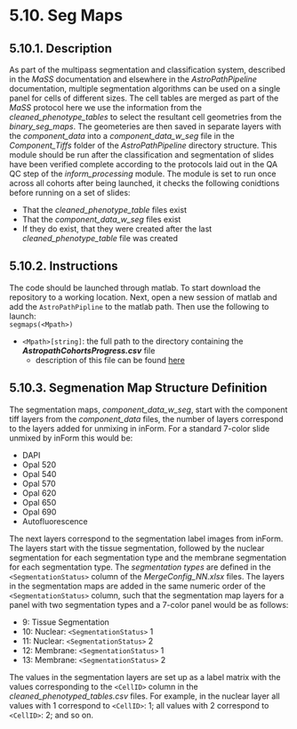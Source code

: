 # 5.10. Seg Maps
## 5.10.1. Description
As part of the multipass segmentation and classification system, described in the *MaSS* documentation and elsewhere in the *AstroPathPipeline* documentation, multiple segmentation algorithms can be used on a single panel for cells of different sizes. The cell tables are merged as part of the *MaSS* protocol here we use the information from the *cleaned_phenotype_tables* to select the resultant cell geometries from the *binary_seg_maps*. The geometeries are then saved in separate layers with the *component_data* into a *component_data_w_seg* file in the *Component_Tiffs* folder of the *AstroPathPipeline* directory structure. This module should be run after the classification and segmentation of slides have been verified complete according to the protocols laid out in the QA QC step of the *inform_processing* module. The module is set to run once across all cohorts after being launched, it checks the following conidtions before running on a set of slides:
- That the *cleaned_phenotype_table* files exist
- That the *component_data_w_seg* files exist 
- If they do exist, that they were created after the last *cleaned_phenotype_table* file was created

## 5.10.2. Instructions
The code should be launched through matlab. To start download the repository to a working location. Next, open a new session of matlab and add the ```AstroPathPipline``` to the matlab path. Then use the following to launch:   
``` segmaps(<Mpath>) ```
- ```<Mpath>[string]```: the full path to the directory containing the ***AstropathCohortsProgress.csv*** file
   - description of this file can be found [here](../../scans/docs/AstroPathProcessingDirectoryandInitializingProjects.md#451-astropath_processing-directory "Title")

## 5.10.3. Segmenation Map Structure Definition
The segmentation maps, *component_data_w_seg*, start with the component tiff layers from the *component_data* files, the number of layers correspond to the layers added for unmixing in inForm. For a standard 7-color slide unmixed by inForm this would be:
- DAPI
- Opal 520
- Opal 540
- Opal 570
- Opal 620
- Opal 650
- Opal 690
- Autofluorescence

The next layers correspond to the segmentation label images from inForm. The layers start with the tissue segmentation, followed by the nuclear segmentation for each segmentation type and the membrane segmentation for each segmentation type. The *segmentation types* are defined in the ```<SegmentationStatus>``` column of the *MergeConfig_NN.xlsx* files. The layers in the segmentation maps are added in the same numeric order of the ```<SegmentationStatus>``` column, such that the segmentation map layers for a panel with two segmentation types and a 7-color panel would be as follows:

- 9: Tissue Segmentation
- 10: Nuclear: ```<SegmentationStatus>``` 1
- 11: Nuclear: ```<SegmentationStatus>``` 2
- 12: Membrane: ```<SegmentationStatus>``` 1
- 13: Membrane: ```<SegmentationStatus>``` 2

The values in the segmentation layers are set up as a label matrix with the values corresponding to the ```<CellID>``` column in the *cleaned_phenotyped_tables.csv* files. For example, in the nuclear layer all values with 1 correspond to ```<CellID>```: 1; all values with 2 correspond to ```<CellID>```: 2; and so on.
